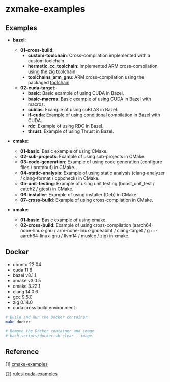 # zxmake-examples

## Examples

* **bazel**:
  * **01-cross-build**:
    * **custom-toolchain**: Cross-compilation implemented with a custom toolchain.
    * **hermetic_cc_toolchain**: Implemented ARM cross-compilation using the [zig toolchain](https://github.com/uber/hermetic_cc_toolchain)
    * **toolchains_arm_gnu**: ARM cross-compilation using the packaged [toolchain](https://github.com/hexdae/toolchains_arm_gnu)
  * **02-cuda-target**:
    * **basic**: Basic example of using CUDA in Bazel.
    * **basic-macros**: Basic example of using CUDA in Bazel with macros.
    * **cublas**: Example of using cuBLAS in Bazel.
    * **if-cuda**: Example of using conditional compilation in Bazel with CUDA.
    * **rdc**: Example of using RDC in Bazel.
    * **thrust**: Example of using Thrust in Bazel.

* **cmake**:
  * **01-basic**: Basic example of using CMake.
  * **02-sub-projects**: Example of using sub-projects in CMake.
  * **03-code-generation**: Example of using code generation (configure files / protobuf) in CMake.
  * **04-static-analysis**: Example of using static analysis (clang-analyzer / clang-format / cppcheck) in CMake.
  * **05-unit-testing**: Example of using unit testing (boost_unit_test / catch2 / gtest) in CMake.
  * **06-installer**: Example of using installer (Deb) in CMake.
  * **07-cross-build**: Example of using cross-compilation in CMake.

* **xmake**:
  * **01-basic**: Basic example of using xmake.
  * **02-cross-build**: Example of using cross-compilation (aarch64-none-linux-gnu / arm-none-linux-gnueabihf / clang-target / g++-aarch64-linux-gnu / llvm14 / muslcc / zig) in xmake.

## Docker

* ubuntu 22.04
* cuda 11.8
* bazel v8.1.1
* xmake v3.0.5
* cmake 3.22.1
* clang 14.0.6
* gcc 9.5.0
* zig 0.14.0
* cuda cross build environment

```bash
# Build and Run the Docker container
make docker

# Remove the Docker container and image
# bash scripts/docker.sh clear --image
```

## Reference

[1] [cmake-examples](https://github.com/ttroy50/cmake-examples)

[2] [rules-cuda-examples](https://github.com/bazel-contrib/rules_cuda/tree/main/examples)
